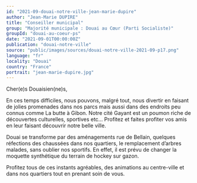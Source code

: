 ```yaml
---
id: "2021-09-douai-notre-ville-jean-marie-dupire"
author: "Jean-Marie DUPIRE"
title: "Conseiller municipal"
group: "Majorité municipale : Douai au Cœur (Parti Socialiste)"
groupId: "douai-au-coeur-ps"
date: "2021-09-01T00:00:00Z"
publication: "douai-notre-ville"
source: "public/images/sources/douai-notre-ville-2021-09-p17.png"
language: "fr"
locality: "Douai"
country: "France"
portrait: "jean-marie-dupire.jpg"
---
```


Cher(e)s Douaisien(ne)s,

En ces temps difficiles, nous pouvons, malgré tout, nous divertir en faisant de jolies promenades dans nos parcs mais aussi dans des endroits peu connus comme La butte à Gibon. Notre cité Gayant est un poumon riche de découvertes culturelles, sportives etc… Profitez et faites profiter vos amis en leur faisant découvrir notre belle ville.

Douai se transforme par des aménagements rue de Bellain, quelques réfections des chaussées dans nos quartiers, le remplacement d’arbres malades, sans oublier nos sportifs. En effet, il est prévu de changer la moquette synthétique du terrain de hockey sur gazon.

Profitez tous de ces instants agréables, des animations au centre-ville et dans nos quartiers tout en prenant soin de vous.
